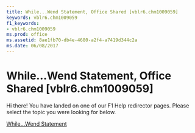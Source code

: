 ```yaml
---
title: While...Wend Statement, Office Shared [vblr6.chm1009059]
keywords: vblr6.chm1009059
f1_keywords:
- vblr6.chm1009059
ms.prod: office
ms.assetid: 8ae1fb70-db4e-4680-a2f4-a7419d344c2a
ms.date: 06/08/2017
---
```



# While...Wend Statement, Office Shared [vblr6.chm1009059]

Hi there! You have landed on one of our F1 Help redirector pages. Please select the topic you were looking for below.

[While...Wend Statement](http://msdn.microsoft.com/library/c905a6a3-fa70-42df-5ef0-c4e3193c2e10%28Office.15%29.aspx)

